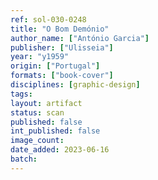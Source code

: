 ```yaml
---
ref: sol-030-0248
title: "O Bom Demónio"
author_name: ["António Garcia"]
publisher: ["Ulisseia"]
year: "y1959"
origin: ["Portugal"]
formats: ["book-cover"]
disciplines: [graphic-design]
tags:
layout: artifact
status: scan
published: false
int_published: false
image_count:
date_added: 2023-06-16
batch:
---
```

